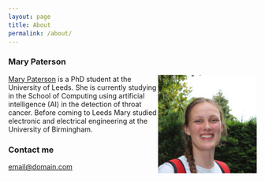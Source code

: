 ```yaml
---
layout: page
title: About
permalink: /about/
---
```


### Mary Paterson

<img align="right" width="200" src="images/Profile.jpg"> [Mary Paterson](https://eps.leeds.ac.uk/computing/pgr/8564/mary-paterson) is a PhD student at the University of Leeds. She is currently studying in the School of Computing using artificial intelligence (AI) in the detection of throat cancer. Before coming to Leeds Mary studied electronic and electrical engineering at the University of Birmingham. 

### Contact me

[email@domain.com](mailto:email@domain.com)

